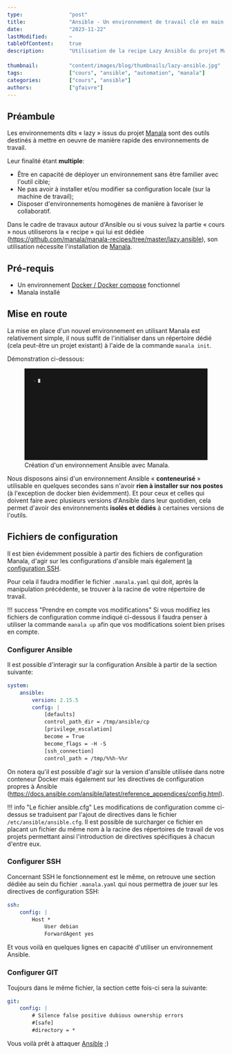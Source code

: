 ```yaml
---
type:               "post"
title:              "Ansible - Un environnement de travail clé en main avec Lazy Ansible."
date:               "2023-11-22"
lastModified:       ~
tableOfContent:     true
description:        "Utilisation de la recipe Lazy Ansible du projet Manala pour mettre en oeuvre un environnement de travail dédié Ansible."

thumbnail:          "content/images/blog/thumbnails/lazy-ansible.jpg"
tags:               ["cours", "ansible", "automation", "manala"]
categories:         ["cours", "ansible"]
authors:            ["gfaivre"]
---
```


## Préambule

Les environnements dits « lazy » issus du projet [Manala](https://github.com/manala/manala-recipes) sont des outils destinés à mettre en oeuvre de manière rapide des environnements de travail.

Leur finalité étant **multiple**:

- Être en capacité de déployer un environnement sans être familier avec l'outil cible;
- Ne pas avoir à installer et/ou modifier sa configuration locale (sur la machine de travail);
- Disposer d'environnements homogènes de manière à favoriser le collaboratif.

Dans le cadre de travaux autour d'Ansible ou si vous suivez la partie « cours » nous utiliserons la « recipe » qui lui est dédiée (https://github.com/manala/manala-recipes/tree/master/lazy.ansible), son utilisation nécessite l'installation de [Manala](https://manala.github.io/manala/installation/).

## Pré-requis

- Un environnement [Docker / Docker compose](https://docs.docker.com/engine/install/) fonctionnel
- Manala installé

## Mise en route 

La mise en place d'un nouvel environnement en utilisant Manala est relativement simple, il nous suffit de l'initialiser dans un répertoire dédié (cela peut-être un projet existant) à l'aide de la commande `manala init`. 

Démonstration ci-dessous:

<figure>
    <img src="content/images/blog/2023/ansible/lazy-ansible/manala_init.gif">
    <figcaption>
      <span class="figure__legend">Création d'un environnement Ansible avec Manala.</span>
    </figcaption>
</figure>

Nous disposons ainsi d'un environnement Ansible « **conteneurisé** » utilisable en quelques secondes sans n'avoir **rien à installer sur nos postes** (à l'exception de docker bien évidemment).
Et pour ceux et celles qui doivent faire avec plusieurs versions d'Ansible dans leur quotidien, cela permet d'avoir des environnements **isolés et dédiés** à certaines versions de l'outils.

## Fichiers de configuration

Il est bien évidemment possible à partir des fichiers de configuration Manala, d'agir sur les configurations d'ansible mais également [la configuration SSH](/blog/cours/utiliser-la-configuration-ssh-client).

Pour cela il faudra modifier le fichier `.manala.yaml` qui doit, après la manipulation précédente, se trouver à la racine de votre répertoire de travail.

!!! success "Prendre en compte vos modifications"
    Si vous modifiez les fichiers de configuration comme indiqué ci-dessous il faudra penser à utiliser la commande `manala up` afin que vos modifications soient bien prises en compte.

### Configurer Ansible 

Il est possible d'interagir sur la configuration Ansible à partir de la section suivante: 

```yaml
system:
    ansible:
        version: 2.15.5
        config: |
            [defaults]
            control_path_dir = /tmp/ansible/cp
            [privilege_escalation]
            become = True
            become_flags = -H -S
            [ssh_connection]
            control_path = /tmp/%%h-%%r
```

On notera qu'il est possible d'agir sur la version d'ansible utilisée dans notre conteneur Docker mais également sur les directives de configuration propres à Ansible (https://docs.ansible.com/ansible/latest/reference_appendices/config.html).

!!! info "Le fichier ansible.cfg"
    Les modifications de configuration comme ci-dessus se traduisent par l'ajout de directives dans le fichier `/etc/ansible/ansible.cfg`. Il est possible de surcharger ce fichier en placant un fichier du même nom à la racine des répertoires de travail de vos projets permettant ainsi l'introduction de directives spécifiques à chacun d'entre eux.

### Configurer SSH

Concernant SSH le fonctionnement est le même, on retrouve une section dédiée au sein du fichier `.manala.yaml` qui nous permettra de jouer sur les directives de configuration SSH:

```yaml
ssh:
    config: |
        Host *
            User debian
            ForwardAgent yes
```

Et vous voilà en quelques lignes en capacité d'utiliser un environnement Ansible.

### Configurer GIT

Toujours dans le même fichier, la section cette fois-ci sera la suivante:

```yaml
git:
    config: |
        # Silence false positive dubious ownership errors
        #[safe]
        #directory = *
```

Vous voilà prêt à attaquer [Ansible](/blog/cours/ansible/ansible-premiers-pas) ;)
